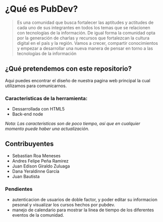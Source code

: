 # ¿Qué es PubDev?

> Es una comunidad que busca fortalecer las aptitudes y actitudes de cada uno de sus integrantes en todos los temas que se relacionen con tecnologías de la información. De igual forma la comunidad opta por la generación de charlas y recursos que fortalezcan la cultura digital en el país y la región. Vamos a crecer, compartir conocimientos y empezar a desarrollar una nueva manera de pensar en torno a las tecnologías de la información
## ¿Qué pretendemos con este repositorio?
Aqui puedes encontrar el diseño de nuestra pagina web principal la cual utilizamos para comunicarnos.

### Caracteristicas de la herramienta:

* Dessarrollada con HTML5
* Back-end node

*Nota: Las caracteristicas son de poco tiempo, así que en cualquier momento puede haber una actualización.*

## Contribuyentes

* Sebastian Roa Meneses
* Andres Felipe Peña Ramirez
* Juan Edison Giraldo Zuluaga
* Dana Yeraldinne García
* Juan Bautista

### Pendientes
* autenticacion de usuarios de doble factor, y poder editar su informacion pesonal y visualizar los cursos hechos por pubdev.
* manejo de calendario para mostrar la linea de tiempo de los diferentes eventos de la comunidad.
